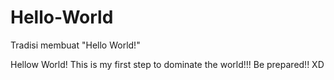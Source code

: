 # Hello-World
Tradisi membuat "Hello World!"

Hellow World! This is my first step to dominate the world!!!
Be prepared!! XD

